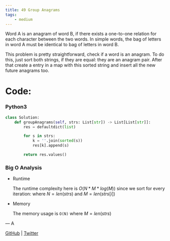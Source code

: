 ```yaml
---
title: 49 Group Anagrams
tags:
    - medium
---
```




Word A is an anagram of word B, if there exists a one-to-one relation for each character between the two words. In simple words, the bag of letters in word A must be identical to bag of letters in word B.

This problem is pretty straightforward, check if a word is an anagram. To do this, just sort both strings, if they are equal: they are an anagram pair. After that create a entry in a map with this sorted string and insert all the new future anagrams too.

# Code:

### Python3

```python
class Solution:
    def groupAnagrams(self, strs: List[str]) -> List[List[str]]:
        res = defaultdict(list)

        for s in strs:
            k = ''.join(sorted(s))
            res[k].append(s)

        return res.values()
```

### Big O Analysis

- Runtime
    
    The runtime complexity here is $O(N * M * log (M))$ since we sort for every iteration: where $N = len(strs)$ and $M = len(strs[i])$
    
- Memory
    
    The memory usage is `O(N)`  where $M = len(strs)$
    

— A

[GitHub](https://github.com/AtharvaKamble) | [Twitter](https://twitter.com/AtharvaKamble07)